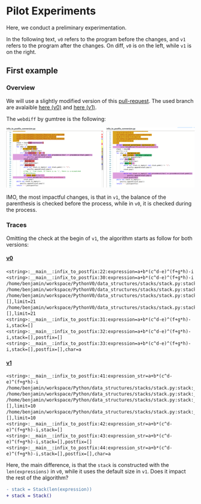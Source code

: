 # Pilot Experiments

Here, we conduct a preliminary experimentation.

In the following text, `v0` refers to the program before the changes, and `v1` refers
to the program after the changes. On diff, `v0` is on the left, while `v1` is on the right.

## First example

### Overview

We will use a slightly modified version of this [pull-request](https://github.com/TheAlgorithms/Python/pull/3817).
The used branch are avalaible [here (v0)](https://github.com/danglotb/Python/tree/commit-0-v0) and [here (v1)](https://github.com/danglotb/Python/tree/commit-0-v1).

The `webdiff` by gumtree is the following:

![diff-commit-1](pictures/screen_diff_c0.png)

IMO, the most impactful changes, is that in `v1`, the balance of the parenthesis
is checked before the process, while in `v0`, it is checked during the process.

### Traces

Omitting the check at the begin of `v1`, the algorithm starts as follow for both versions:

#### [v0]()

```text
<string>:__main__:infix_to_postfix:22:expression=a+b*(c^d-e)^(f+g*h)-i
<string>:__main__:infix_to_postfix:30:expression=a+b*(c^d-e)^(f+g*h)-i
/home/benjamin/workspace/PythonV0/data_structures/stacks/stack.py:stack:__init__:14:self,limit=21
/home/benjamin/workspace/PythonV0/data_structures/stacks/stack.py:stack:__init__:15:self,limit=21
/home/benjamin/workspace/PythonV0/data_structures/stacks/stack.py:stack:__init__:16:self=[],limit=21
/home/benjamin/workspace/PythonV0/data_structures/stacks/stack.py:stack:__init__:16:self=[],limit=21
<string>:__main__:infix_to_postfix:31:expression=a+b*(c^d-e)^(f+g*h)-i,stack=[]
<string>:__main__:infix_to_postfix:32:expression=a+b*(c^d-e)^(f+g*h)-i,stack=[],postfix=[]
<string>:__main__:infix_to_postfix:33:expression=a+b*(c^d-e)^(f+g*h)-i,stack=[],postfix=[],char=a
```

#### [v1]()

```text
<string>:__main__:infix_to_postfix:41:expression_str=a+b*(c^d-e)^(f+g*h)-i
/home/benjamin/workspace/Python/data_structures/stacks/stack.py:stack:__init__:14:self,limit=10
/home/benjamin/workspace/Python/data_structures/stacks/stack.py:stack:__init__:15:self,limit=10
/home/benjamin/workspace/Python/data_structures/stacks/stack.py:stack:__init__:16:self=[],limit=10
/home/benjamin/workspace/Python/data_structures/stacks/stack.py:stack:__init__:16:self=[],limit=10
<string>:__main__:infix_to_postfix:42:expression_str=a+b*(c^d-e)^(f+g*h)-i,stack=[]
<string>:__main__:infix_to_postfix:43:expression_str=a+b*(c^d-e)^(f+g*h)-i,stack=[],postfix=[]
<string>:__main__:infix_to_postfix:44:expression_str=a+b*(c^d-e)^(f+g*h)-i,stack=[],postfix=[],char=a
```

Here, the main difference, is that the `stack` is constructed with the `len(expressions)`
in `v0`, while it uses the default size in `v1`. Does it impact the rest of the algorithm?

```diff
- stack = Stack(len(expression))
+ stack = Stack()
```
